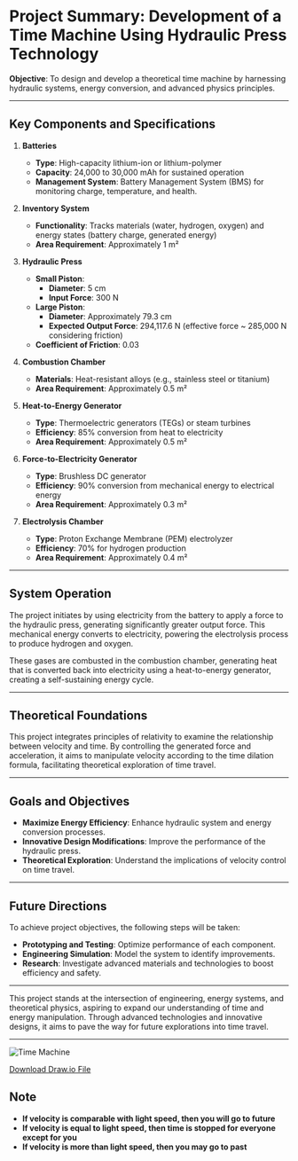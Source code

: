 # Project Summary: Development of a Time Machine Using Hydraulic Press Technology

**Objective**: To design and develop a theoretical time machine by harnessing hydraulic systems, energy conversion, and advanced physics principles.

---

## Key Components and Specifications

1. **Batteries**
   - **Type**: High-capacity lithium-ion or lithium-polymer
   - **Capacity**: 24,000 to 30,000 mAh for sustained operation
   - **Management System**: Battery Management System (BMS) for monitoring charge, temperature, and health.

2. **Inventory System**
   - **Functionality**: Tracks materials (water, hydrogen, oxygen) and energy states (battery charge, generated energy)
   - **Area Requirement**: Approximately 1 m²

3. **Hydraulic Press**
   - **Small Piston**:
     - **Diameter**: 5 cm
     - **Input Force**: 300 N
   - **Large Piston**:
     - **Diameter**: Approximately 79.3 cm
     - **Expected Output Force**: 294,117.6 N (effective force ~ 285,000 N considering friction)
   - **Coefficient of Friction**: 0.03

4. **Combustion Chamber**
   - **Materials**: Heat-resistant alloys (e.g., stainless steel or titanium)
   - **Area Requirement**: Approximately 0.5 m²

5. **Heat-to-Energy Generator**
   - **Type**: Thermoelectric generators (TEGs) or steam turbines
   - **Efficiency**: 85% conversion from heat to electricity
   - **Area Requirement**: Approximately 0.5 m²

6. **Force-to-Electricity Generator**
   - **Type**: Brushless DC generator
   - **Efficiency**: 90% conversion from mechanical energy to electrical energy
   - **Area Requirement**: Approximately 0.3 m²

7. **Electrolysis Chamber**
   - **Type**: Proton Exchange Membrane (PEM) electrolyzer
   - **Efficiency**: 70% for hydrogen production
   - **Area Requirement**: Approximately 0.4 m²

---

## System Operation

The project initiates by using electricity from the battery to apply a force to the hydraulic press, generating significantly greater output force. This mechanical energy converts to electricity, powering the electrolysis process to produce hydrogen and oxygen. 

These gases are combusted in the combustion chamber, generating heat that is converted back into electricity using a heat-to-energy generator, creating a self-sustaining energy cycle.

---

## Theoretical Foundations

This project integrates principles of relativity to examine the relationship between velocity and time. By controlling the generated force and acceleration, it aims to manipulate velocity according to the time dilation formula, facilitating theoretical exploration of time travel.

---

## Goals and Objectives

- **Maximize Energy Efficiency**: Enhance hydraulic system and energy conversion processes.
- **Innovative Design Modifications**: Improve the performance of the hydraulic press.
- **Theoretical Exploration**: Understand the implications of velocity control on time travel.

---

## Future Directions

To achieve project objectives, the following steps will be taken:

- **Prototyping and Testing**: Optimize performance of each component.
- **Engineering Simulation**: Model the system to identify improvements.
- **Research**: Investigate advanced materials and technologies to boost efficiency and safety.

---

This project stands at the intersection of engineering, energy systems, and theoretical physics, aspiring to expand our understanding of time and energy manipulation. Through advanced technologies and innovative designs, it aims to pave the way for future explorations into time travel.

---
![Time Machine](https://anony45-everywhere.github.io/real-time-machine/time-machine.png)

[Download Draw.io File](https://anony45-everywhere.github.io/real-time-machine/time-machine.drawio)

## Note 

- **If velocity is comparable with light speed, then you will go to future**
- **If velocity is equal to light speed, then time is stopped for everyone except for you**
- **If velocity is more than light speed, then you may go to past**
